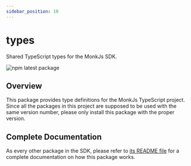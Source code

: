 ```yaml
---
sidebar_position: 10
---
```


# types
Shared TypeScript types for the MonkJs SDK.

![npm latest package](https://img.shields.io/npm/v/@monkvision/types/latest.svg)

## Overview
This package provides type definitions for the MonkJs TypeScript project. Since all the packages in this project are
supposed to be used with the same version number, please only install this package with the proper version.

## Complete Documentation
As every other package in the SDK, please refer to
[its README file](https://github.com/monkvision/monkjs/blob/main/packages/types/README.md) for a complete documentation
on how this package works.

